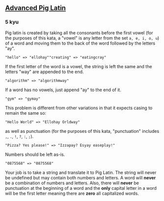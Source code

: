 <h2><a href=https://www.codewars.com/kata/533c46b140aafec05b000d31/train/javascript target="_blank">Advanced Pig Latin</a></h2><h3>5 kyu</h3><p>Pig latin is created by taking all the consonants before the first vowel (for the purposes of this kata, a "vowel" is any letter from the set <code>a, e, i, o, u</code>) of a word and moving them to the back of the word followed by the letters "ay".</p><pre><code class="language-javascript"><span class="cm-string">"hello"</span> <span class="cm-operator">=&gt;</span> <span class="cm-string">"ellohay"</span><span class="cm-string">"creating"</span> <span class="cm-operator">=&gt;</span> <span class="cm-string">"eatingcray"</span></code></pre><p>If the first letter of the word is a vowel, the string is left the same and the letters "way" are appended to the end.</p><pre><code class="language-javascript"><span class="cm-string">"algorithm"</span> <span class="cm-operator">=&gt;</span> <span class="cm-string">"algorithmway"</span></code></pre><p>If a word has no vowels, just append "ay" to the end of it.</p><pre><code class="language-javascript"><span class="cm-string">"gym"</span> <span class="cm-operator">=&gt;</span> <span class="cm-string">"gymay"</span></code></pre><p>This problem is different from other variations in that it expects casing to remain the same so:</p><pre><code class="language-javascript"><span class="cm-string">"Hello World"</span> <span class="cm-operator">=&gt;</span> <span class="cm-string">"Ellohay Orldway"</span></code></pre><p>as well as punctuation (for the purposes of this kata, "punctuation" includes <code>,</code>, <code>.</code>, <code>!</code>, <code>?</code>, <code>:</code>, <code>;</code>).</p><pre><code class="language-javascript"><span class="cm-string">"Pizza? Yes please!"</span> <span class="cm-operator">=&gt;</span> <span class="cm-string">"Izzapay? Esyay easeplay!"</span></code></pre><p>Numbers should be left as-is.</p><pre><code class="language-javascript"><span class="cm-string">"0875568"</span> <span class="cm-operator">=&gt;</span> <span class="cm-string">"0875568"</span></code></pre><p>Your job is to take a string and translate it to Pig Latin. The string will never be undefined but may contain both numbers and letters. A word will <strong>never</strong> be a combination of numbers and letters. Also, there will <strong>never</strong> be punctuation at the beginning of a word and the <strong>only</strong> capital letter in a word will be the first letter meaning there are <strong>zero</strong> all capitalized words.</p>